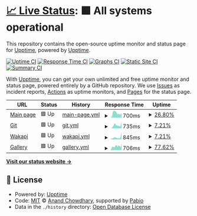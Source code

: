 # [📈 Live Status](https://status.svo.lol): <!--live status--> **🟩 All systems operational**

This repository contains the open-source uptime monitor and status page for [Upptime](https://upptime.js.org), powered by [Upptime](https://github.com/upptime/upptime).

[![Uptime CI](https://github.com/lenchq/status/workflows/Uptime%20CI/badge.svg)](https://github.com/lenchq/status/actions?query=workflow%3A%22Uptime+CI%22)
[![Response Time CI](https://github.com/lenchq/status/workflows/Response%20Time%20CI/badge.svg)](https://github.com/lenchq/status/actions?query=workflow%3A%22Response+Time+CI%22)
[![Graphs CI](https://github.com/lenchq/status/workflows/Graphs%20CI/badge.svg)](https://github.com/lenchq/status/actions?query=workflow%3A%22Graphs+CI%22)
[![Static Site CI](https://github.com/lenchq/status/workflows/Static%20Site%20CI/badge.svg)](https://github.com/lenchq/status/actions?query=workflow%3A%22Static+Site+CI%22)
[![Summary CI](https://github.com/lenchq/status/workflows/Summary%20CI/badge.svg)](https://github.com/lenchq/status/actions?query=workflow%3A%22Summary+CI%22)

With [Upptime](https://upptime.js.org), you can get your own unlimited and free uptime monitor and status page, powered entirely by a GitHub repository. We use [Issues](https://github.com/upptime/upptime/issues) as incident reports, [Actions](https://github.com/lenchq/status/actions) as uptime monitors, and [Pages](https://status.svo.lol) for the status page.

<!--start: status pages-->
<!-- This summary is generated by Upptime (https://github.com/upptime/upptime) -->
<!-- Do not edit this manually, your changes will be overwritten -->
<!-- prettier-ignore -->
| URL | Status | History | Response Time | Uptime |
| --- | ------ | ------- | ------------- | ------ |
| <img alt="" src="https://icons.duckduckgo.com/ip3/svo.lol.ico" height="13"> [Main page](https://svo.lol) | 🟩 Up | [main-page.yml](https://github.com/lenchq/status/commits/HEAD/history/main-page.yml) | <details><summary><img alt="Response time graph" src="./graphs/main-page/response-time-week.png" height="20"> 700ms</summary><br><a href="https://status.svo.lol/history/main-page"><img alt="Response time 364" src="https://img.shields.io/endpoint?url=https%3A%2F%2Fraw.githubusercontent.com%2Flenchq%2Fstatus%2FHEAD%2Fapi%2Fmain-page%2Fresponse-time.json"></a><br><a href="https://status.svo.lol/history/main-page"><img alt="24-hour response time 621" src="https://img.shields.io/endpoint?url=https%3A%2F%2Fraw.githubusercontent.com%2Flenchq%2Fstatus%2FHEAD%2Fapi%2Fmain-page%2Fresponse-time-day.json"></a><br><a href="https://status.svo.lol/history/main-page"><img alt="7-day response time 700" src="https://img.shields.io/endpoint?url=https%3A%2F%2Fraw.githubusercontent.com%2Flenchq%2Fstatus%2FHEAD%2Fapi%2Fmain-page%2Fresponse-time-week.json"></a><br><a href="https://status.svo.lol/history/main-page"><img alt="30-day response time 389" src="https://img.shields.io/endpoint?url=https%3A%2F%2Fraw.githubusercontent.com%2Flenchq%2Fstatus%2FHEAD%2Fapi%2Fmain-page%2Fresponse-time-month.json"></a><br><a href="https://status.svo.lol/history/main-page"><img alt="1-year response time 364" src="https://img.shields.io/endpoint?url=https%3A%2F%2Fraw.githubusercontent.com%2Flenchq%2Fstatus%2FHEAD%2Fapi%2Fmain-page%2Fresponse-time-year.json"></a></details> | <details><summary><a href="https://status.svo.lol/history/main-page">26.80%</a></summary><a href="https://status.svo.lol/history/main-page"><img alt="All-time uptime 17.40%" src="https://img.shields.io/endpoint?url=https%3A%2F%2Fraw.githubusercontent.com%2Flenchq%2Fstatus%2FHEAD%2Fapi%2Fmain-page%2Fuptime.json"></a><br><a href="https://status.svo.lol/history/main-page"><img alt="24-hour uptime 50.47%" src="https://img.shields.io/endpoint?url=https%3A%2F%2Fraw.githubusercontent.com%2Flenchq%2Fstatus%2FHEAD%2Fapi%2Fmain-page%2Fuptime-day.json"></a><br><a href="https://status.svo.lol/history/main-page"><img alt="7-day uptime 26.80%" src="https://img.shields.io/endpoint?url=https%3A%2F%2Fraw.githubusercontent.com%2Flenchq%2Fstatus%2FHEAD%2Fapi%2Fmain-page%2Fuptime-week.json"></a><br><a href="https://status.svo.lol/history/main-page"><img alt="30-day uptime 83.16%" src="https://img.shields.io/endpoint?url=https%3A%2F%2Fraw.githubusercontent.com%2Flenchq%2Fstatus%2FHEAD%2Fapi%2Fmain-page%2Fuptime-month.json"></a><br><a href="https://status.svo.lol/history/main-page"><img alt="1-year uptime 17.40%" src="https://img.shields.io/endpoint?url=https%3A%2F%2Fraw.githubusercontent.com%2Flenchq%2Fstatus%2FHEAD%2Fapi%2Fmain-page%2Fuptime-year.json"></a></details>
| <img alt="" src="https://icons.duckduckgo.com/ip3/git.svo.lol.ico" height="13"> [Git](https://git.svo.lol) | 🟩 Up | [git.yml](https://github.com/lenchq/status/commits/HEAD/history/git.yml) | <details><summary><img alt="Response time graph" src="./graphs/git/response-time-week.png" height="20"> 735ms</summary><br><a href="https://status.svo.lol/history/git"><img alt="Response time 491" src="https://img.shields.io/endpoint?url=https%3A%2F%2Fraw.githubusercontent.com%2Flenchq%2Fstatus%2FHEAD%2Fapi%2Fgit%2Fresponse-time.json"></a><br><a href="https://status.svo.lol/history/git"><img alt="24-hour response time 1044" src="https://img.shields.io/endpoint?url=https%3A%2F%2Fraw.githubusercontent.com%2Flenchq%2Fstatus%2FHEAD%2Fapi%2Fgit%2Fresponse-time-day.json"></a><br><a href="https://status.svo.lol/history/git"><img alt="7-day response time 735" src="https://img.shields.io/endpoint?url=https%3A%2F%2Fraw.githubusercontent.com%2Flenchq%2Fstatus%2FHEAD%2Fapi%2Fgit%2Fresponse-time-week.json"></a><br><a href="https://status.svo.lol/history/git"><img alt="30-day response time 314" src="https://img.shields.io/endpoint?url=https%3A%2F%2Fraw.githubusercontent.com%2Flenchq%2Fstatus%2FHEAD%2Fapi%2Fgit%2Fresponse-time-month.json"></a><br><a href="https://status.svo.lol/history/git"><img alt="1-year response time 491" src="https://img.shields.io/endpoint?url=https%3A%2F%2Fraw.githubusercontent.com%2Flenchq%2Fstatus%2FHEAD%2Fapi%2Fgit%2Fresponse-time-year.json"></a></details> | <details><summary><a href="https://status.svo.lol/history/git">7.21%</a></summary><a href="https://status.svo.lol/history/git"><img alt="All-time uptime 25.65%" src="https://img.shields.io/endpoint?url=https%3A%2F%2Fraw.githubusercontent.com%2Flenchq%2Fstatus%2FHEAD%2Fapi%2Fgit%2Fuptime.json"></a><br><a href="https://status.svo.lol/history/git"><img alt="24-hour uptime 50.47%" src="https://img.shields.io/endpoint?url=https%3A%2F%2Fraw.githubusercontent.com%2Flenchq%2Fstatus%2FHEAD%2Fapi%2Fgit%2Fuptime-day.json"></a><br><a href="https://status.svo.lol/history/git"><img alt="7-day uptime 7.21%" src="https://img.shields.io/endpoint?url=https%3A%2F%2Fraw.githubusercontent.com%2Flenchq%2Fstatus%2FHEAD%2Fapi%2Fgit%2Fuptime-week.json"></a><br><a href="https://status.svo.lol/history/git"><img alt="30-day uptime 0.00%" src="https://img.shields.io/endpoint?url=https%3A%2F%2Fraw.githubusercontent.com%2Flenchq%2Fstatus%2FHEAD%2Fapi%2Fgit%2Fuptime-month.json"></a><br><a href="https://status.svo.lol/history/git"><img alt="1-year uptime 25.65%" src="https://img.shields.io/endpoint?url=https%3A%2F%2Fraw.githubusercontent.com%2Flenchq%2Fstatus%2FHEAD%2Fapi%2Fgit%2Fuptime-year.json"></a></details>
| <img alt="" src="https://icons.duckduckgo.com/ip3/waka.svo.lol.ico" height="13"> [Wakapi](https://waka.svo.lol) | 🟩 Up | [wakapi.yml](https://github.com/lenchq/status/commits/HEAD/history/wakapi.yml) | <details><summary><img alt="Response time graph" src="./graphs/wakapi/response-time-week.png" height="20"> 845ms</summary><br><a href="https://status.svo.lol/history/wakapi"><img alt="Response time 410" src="https://img.shields.io/endpoint?url=https%3A%2F%2Fraw.githubusercontent.com%2Flenchq%2Fstatus%2FHEAD%2Fapi%2Fwakapi%2Fresponse-time.json"></a><br><a href="https://status.svo.lol/history/wakapi"><img alt="24-hour response time 1752" src="https://img.shields.io/endpoint?url=https%3A%2F%2Fraw.githubusercontent.com%2Flenchq%2Fstatus%2FHEAD%2Fapi%2Fwakapi%2Fresponse-time-day.json"></a><br><a href="https://status.svo.lol/history/wakapi"><img alt="7-day response time 845" src="https://img.shields.io/endpoint?url=https%3A%2F%2Fraw.githubusercontent.com%2Flenchq%2Fstatus%2FHEAD%2Fapi%2Fwakapi%2Fresponse-time-week.json"></a><br><a href="https://status.svo.lol/history/wakapi"><img alt="30-day response time 325" src="https://img.shields.io/endpoint?url=https%3A%2F%2Fraw.githubusercontent.com%2Flenchq%2Fstatus%2FHEAD%2Fapi%2Fwakapi%2Fresponse-time-month.json"></a><br><a href="https://status.svo.lol/history/wakapi"><img alt="1-year response time 410" src="https://img.shields.io/endpoint?url=https%3A%2F%2Fraw.githubusercontent.com%2Flenchq%2Fstatus%2FHEAD%2Fapi%2Fwakapi%2Fresponse-time-year.json"></a></details> | <details><summary><a href="https://status.svo.lol/history/wakapi">7.21%</a></summary><a href="https://status.svo.lol/history/wakapi"><img alt="All-time uptime 24.04%" src="https://img.shields.io/endpoint?url=https%3A%2F%2Fraw.githubusercontent.com%2Flenchq%2Fstatus%2FHEAD%2Fapi%2Fwakapi%2Fuptime.json"></a><br><a href="https://status.svo.lol/history/wakapi"><img alt="24-hour uptime 50.46%" src="https://img.shields.io/endpoint?url=https%3A%2F%2Fraw.githubusercontent.com%2Flenchq%2Fstatus%2FHEAD%2Fapi%2Fwakapi%2Fuptime-day.json"></a><br><a href="https://status.svo.lol/history/wakapi"><img alt="7-day uptime 7.21%" src="https://img.shields.io/endpoint?url=https%3A%2F%2Fraw.githubusercontent.com%2Flenchq%2Fstatus%2FHEAD%2Fapi%2Fwakapi%2Fuptime-week.json"></a><br><a href="https://status.svo.lol/history/wakapi"><img alt="30-day uptime 0.00%" src="https://img.shields.io/endpoint?url=https%3A%2F%2Fraw.githubusercontent.com%2Flenchq%2Fstatus%2FHEAD%2Fapi%2Fwakapi%2Fuptime-month.json"></a><br><a href="https://status.svo.lol/history/wakapi"><img alt="1-year uptime 24.04%" src="https://img.shields.io/endpoint?url=https%3A%2F%2Fraw.githubusercontent.com%2Flenchq%2Fstatus%2FHEAD%2Fapi%2Fwakapi%2Fuptime-year.json"></a></details>
| <img alt="" src="https://icons.duckduckgo.com/ip3/gallery.svo.lol.ico" height="13"> [Gallery](https://gallery.svo.lol) | 🟩 Up | [gallery.yml](https://github.com/lenchq/status/commits/HEAD/history/gallery.yml) | <details><summary><img alt="Response time graph" src="./graphs/gallery/response-time-week.png" height="20"> 706ms</summary><br><a href="https://status.svo.lol/history/gallery"><img alt="Response time 382" src="https://img.shields.io/endpoint?url=https%3A%2F%2Fraw.githubusercontent.com%2Flenchq%2Fstatus%2FHEAD%2Fapi%2Fgallery%2Fresponse-time.json"></a><br><a href="https://status.svo.lol/history/gallery"><img alt="24-hour response time 849" src="https://img.shields.io/endpoint?url=https%3A%2F%2Fraw.githubusercontent.com%2Flenchq%2Fstatus%2FHEAD%2Fapi%2Fgallery%2Fresponse-time-day.json"></a><br><a href="https://status.svo.lol/history/gallery"><img alt="7-day response time 706" src="https://img.shields.io/endpoint?url=https%3A%2F%2Fraw.githubusercontent.com%2Flenchq%2Fstatus%2FHEAD%2Fapi%2Fgallery%2Fresponse-time-week.json"></a><br><a href="https://status.svo.lol/history/gallery"><img alt="30-day response time 326" src="https://img.shields.io/endpoint?url=https%3A%2F%2Fraw.githubusercontent.com%2Flenchq%2Fstatus%2FHEAD%2Fapi%2Fgallery%2Fresponse-time-month.json"></a><br><a href="https://status.svo.lol/history/gallery"><img alt="1-year response time 382" src="https://img.shields.io/endpoint?url=https%3A%2F%2Fraw.githubusercontent.com%2Flenchq%2Fstatus%2FHEAD%2Fapi%2Fgallery%2Fresponse-time-year.json"></a></details> | <details><summary><a href="https://status.svo.lol/history/gallery">77.62%</a></summary><a href="https://status.svo.lol/history/gallery"><img alt="All-time uptime 29.57%" src="https://img.shields.io/endpoint?url=https%3A%2F%2Fraw.githubusercontent.com%2Flenchq%2Fstatus%2FHEAD%2Fapi%2Fgallery%2Fuptime.json"></a><br><a href="https://status.svo.lol/history/gallery"><img alt="24-hour uptime 97.09%" src="https://img.shields.io/endpoint?url=https%3A%2F%2Fraw.githubusercontent.com%2Flenchq%2Fstatus%2FHEAD%2Fapi%2Fgallery%2Fuptime-day.json"></a><br><a href="https://status.svo.lol/history/gallery"><img alt="7-day uptime 77.62%" src="https://img.shields.io/endpoint?url=https%3A%2F%2Fraw.githubusercontent.com%2Flenchq%2Fstatus%2FHEAD%2Fapi%2Fgallery%2Fuptime-week.json"></a><br><a href="https://status.svo.lol/history/gallery"><img alt="30-day uptime 15.95%" src="https://img.shields.io/endpoint?url=https%3A%2F%2Fraw.githubusercontent.com%2Flenchq%2Fstatus%2FHEAD%2Fapi%2Fgallery%2Fuptime-month.json"></a><br><a href="https://status.svo.lol/history/gallery"><img alt="1-year uptime 29.57%" src="https://img.shields.io/endpoint?url=https%3A%2F%2Fraw.githubusercontent.com%2Flenchq%2Fstatus%2FHEAD%2Fapi%2Fgallery%2Fuptime-year.json"></a></details>

<!--end: status pages-->

[**Visit our status website →**](https://status.svo.lol)

## 📄 License

- Powered by: [Upptime](https://github.com/upptime/upptime)
- Code: [MIT](./LICENSE) © [Anand Chowdhary](https://anandchowdhary.com), supported by [Pabio](https://pabio.com)
- Data in the `./history` directory: [Open Database License](https://opendatacommons.org/licenses/odbl/1-0/)
